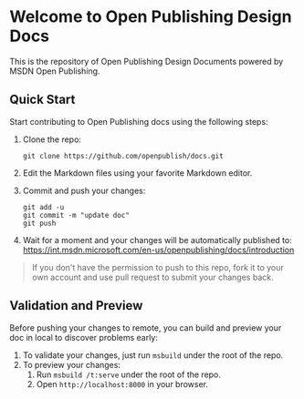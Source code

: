 Welcome to Open Publishing Design Docs
======================================

This is the repository of Open Publishing Design Documents powered by MSDN Open Publishing.

Quick Start
-----------

Start contributing to Open Publishing docs using the following steps:

1. Clone the repo:
   ```
   git clone https://github.com/openpublish/docs.git
   ```

2. Edit the Markdown files using your favorite Markdown editor.
3. Commit and push your changes:
   ```
   git add -u
   git commit -m "update doc"
   git push
   ```

4. Wait for a moment and your changes will be automatically published to:
https://int.msdn.microsoft.com/en-us/openpublishing/docs/introduction

> If you don't have the permission to push to this repo, fork it to your own account and use pull request to submit your changes back.

Validation and Preview
----------------------

Before pushing your changes to remote, you can build and preview your doc in local to discover problems early:

1. To validate your changes, just run `msbuild` under the root of the repo.
2. To preview your changes:
   1. Run `msbuild /t:serve` under the root of the repo.
   2. Open `http://localhost:8000` in your browser.
